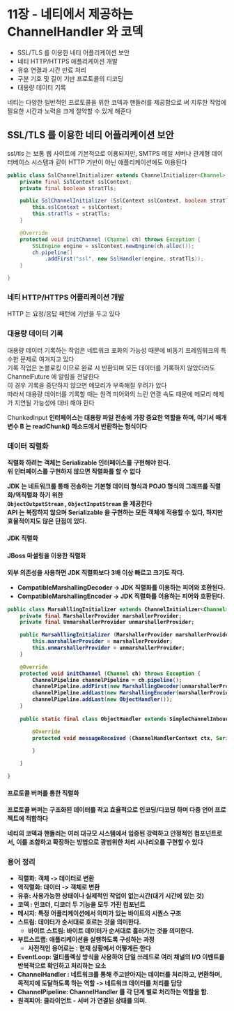 # 11장 - 네티에서 제공하는 ChannelHandler 와 코덱
- SSL/TLS 를 이용한 네티 어플리케이션 보안
- 네티 HTTP/HTTPS 애플리케이션 개발
- 유휴 연결과 시간 만료 처리
- 구분 기호 및 길이 기반 프로토콜의 디코딩
- 대용량 데이터 기록

네티는 다양한 일반적인 프로토콜을 위한 코덱과 핸들러를 제공함으로 써 지루한 작업에 필요한 시간과 노력을 크게 절약할 수 있게 해준다 <br>

## SSL/TLS 를 이용한 네티 어플리케이션 보안
ssl/tls 는 보통 웹 사이트에 기본적으로 이용되지만, SMTPS 메일 서버나 관계형 데이터베이스 시스템과 같이 HTTP 기반이 아닌 애플리케이션에도 이용된다 <br>
```java
public class SslChannelInitializer extends ChannelInitializer<Channel> {
	private final SslContext sslContext;
	private final boolean stratTls;

	public SslChannelInitializer (SslContext sslContext, boolean stratTls) {
		this.sslContext = sslContext;
		this.stratTls = stratTls;
	}

	@Override
	protected void initChannel (Channel ch) throws Exception {
		SSLEngine engine = sslContext.newEngine(ch.alloc());
		ch.pipeline()
			.addFirst("ssl", new SslHandler(engine, stratTls));
	}

}

```

### 네티 HTTP/HTTPS 어플리케이션 개발
HTTP 는 요청/응답 패턴에 기반을 두고 있다 <br>

### 대용량 데이터 기록
대용량 데이터 기록하는 작업은 네트워크 포화의 가능성 때문에 비동기 프레임워크의 특수한 문제로 여겨지고 있다 <br>
기록 작업은 논블로킹 이므로 완료 시 반환되며 모든 데이터를 기록하지 않았더라도 ChannelFuture 에 알림을 전달한다 <br>
이 경우 기록을 중단하지 않으면 메모리가 부족해질 우려가 있다 <br>
따라서 대용량 데이터를 기록할 때는 원격 피어와의 느린 연결 속도 때문에 메모리 해제가 지연될 가능성에 대비 해야 한다 <br>

ChunkedInput<B> 인터페이스는 대용량 파일 전송에 가장 중요한 역할을 하며, 여기서 매개변수 B 는 readChunk() 메소드에서 반환하는 형식이다 <br>

### 데이터 직렬화
직렬화 하려는 객체는 Serializable 인터페이스를 구현해야 한다. <br>
위 인터페이스를 구현하지 않으면 직렬화를 할 수 없다 <br>

JDK 는 네트워크를 통해 전송하는 기본형 데이터 형식과 POJO 형식의 그래프를 직렬화/역직렬화 하기 위한 <br>
`ObjectOutputStream` , `ObjectInputStream` 을 제공한다 <br>
API 는 복잡하지 않으며 Serializable 을 구현하는 모든 객체에 적용할 수 있다, 하지만 효율적이지도 않은 단점이 있다. <br>

#### JDK 직렬화

#### JBoss 마셜링을 이용한 직렬화
외부 의존성을 사용하면 JDK 직렬화보다 3배 이상 빠르고 크기도 작다.<br>
- CompatibleMarshallingDecoder -> JDK 직렬화를 이용하는 피어와 호환된다.
- CompatibleMarshallingEncoder -> JDK 직렬화를 이용하는 피어와 호환된다.

```java
public class MarsahllingInitializer extends ChannelInitializer<Channel> {
	private final MarshallerProvider marshallerProvider;
	private final UnmarshallerProvider unmarshallerProvider;

	public MarsahllingInitializer (MarshallerProvider marshallerProvider, UnmarshallerProvider unmarshallerProvider) {
		this.marshallerProvider = marshallerProvider;
		this.unmarshallerProvider = unmarshallerProvider;
	}

	@Override
	protected void initChannel (Channel ch) throws Exception {
		ChannelPipeline channelPipeline = ch.pipeline();
		channelPipeline.addFirst(new MarshallingDecoder(unmarshallerProvider));
		channelPipeline.addLast(new MarshallingEncoder(marshallerProvider));
		channelPipeline.addLast(new ObjectHandler());
	}
	
	public static final class ObjectHandler extends SimpleChannelInboundHandler<Serializable> {

		@Override
		protected void messageReceived (ChannelHandlerContext ctx, Serializable msg) throws Exception {
			
		}

	}

}

```

#### 프로토콜 버퍼를 통한 직렬화
프로토콜 버퍼는 구조화된 데이터를 작고 효율적으로 인코딩/디코딩 하며 다중 언어 프로젝트에 적합하다 <br>

네티의 코덱과 핸들러는 여러 대규모 시스템에서 입증된 강력하고 안정적인 컴포넌트로서, 이를 조합하고 확장하는 방법으로 광범위한 처리 시나리오를 구현할 수 있다


### 용어 정리
- 직렬화: 객체 -> 데이터로 변환
- 역직렬화: 데이터 -> 객체로 변환
- 유휴: 사용가능한 상태이나 실제적인 작업이 없는시간(대기 시간에 있는 것)
- 코덱 : 인코더, 디코더 두 기능을 모두 가진 컴포넌트
- 메시지: 특정 어플리케이션에서 의미가 있는 바이트의 시퀀스 구조
- 스트림: 데이터가 순서대로 흐르는 것을 의미한다.
    - 바이트 스트림: 바이트 데이터가 순서대로 흘러가는 것을 의미한다.
- **부트스트랩**: 애플리케이션을 실행하도록 구성하는 과정
    - 사전적인 용어로는 : 현재 상황에서 어떻게든 한다
- **EventLoop**: 멀티플렉싱 방식을 사용하여 단일 쓰레드로 여러 채널의 I/O 이벤트를 반복적으로 확인하고 처리하는 요소
- **ChannelHandler** : 네트워크를 통해 주고받아지는 데이터를 처리하고, 변환하며, 목적지에 도달하도록 하는 역할 -> 네트워크 데이터를 처리를 담당
- **ChannelPipeline**: ChannelHandler 를 각 단계 별로 처리하는 역할을 함.
- **원격피어**: 클라이언트 - 서버 가 연결된 상태를 의미.



































